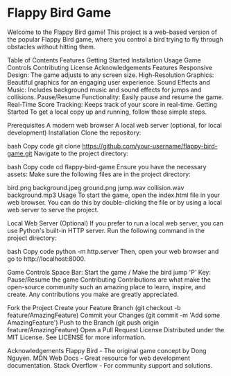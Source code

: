 <h1>Flappy Bird Game</h1>
Welcome to the Flappy Bird game! This project is a web-based version of the popular Flappy Bird game, where you control a bird trying to fly through obstacles without hitting them.

Table of Contents
Features
Getting Started
Installation
Usage
Game Controls
Contributing
License
Acknowledgements
Features
Responsive Design: The game adjusts to any screen size.
High-Resolution Graphics: Beautiful graphics for an engaging user experience.
Sound Effects and Music: Includes background music and sound effects for jumps and collisions.
Pause/Resume Functionality: Easily pause and resume the game.
Real-Time Score Tracking: Keeps track of your score in real-time.
Getting Started
To get a local copy up and running, follow these simple steps.

Prerequisites
A modern web browser
A local web server (optional, for local development)
Installation
Clone the repository:

bash
Copy code
git clone https://github.com/your-username/flappy-bird-game.git
Navigate to the project directory:

bash
Copy code
cd flappy-bird-game
Ensure you have the necessary assets:
Make sure the following files are in the project directory:

bird.png
background.jpeg
ground.png
jump.wav
collision.wav
background.mp3
Usage
To start the game, open the index.html file in your web browser. You can do this by double-clicking the file or by using a local web server to serve the project.

Local Web Server (Optional)
If you prefer to run a local web server, you can use Python's built-in HTTP server. Run the following command in the project directory:

bash
Copy code
python -m http.server
Then, open your web browser and go to http://localhost:8000.

Game Controls
Space Bar: Start the game / Make the bird jump
'P' Key: Pause/Resume the game
Contributing
Contributions are what make the open-source community such an amazing place to learn, inspire, and create. Any contributions you make are greatly appreciated.

Fork the Project
Create your Feature Branch (git checkout -b feature/AmazingFeature)
Commit your Changes (git commit -m 'Add some AmazingFeature')
Push to the Branch (git push origin feature/AmazingFeature)
Open a Pull Request
License
Distributed under the MIT License. See LICENSE for more information.

Acknowledgements
Flappy Bird - The original game concept by Dong Nguyen.
MDN Web Docs - Great resource for web development documentation.
Stack Overflow - For community support and solutions.

